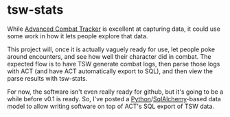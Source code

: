 # tsw-stats
While [Advanced Combat Tracker](http://advancedcombattracker.com/) is excellent at capturing data, it could use some work in how
it lets people explore that data.

This project will, once it is actually vaguely ready for use, let people poke around encounters, and see how well their character
did in combat. The expected flow is to have TSW generate combat logs, then parse those logs with ACT (and have ACT automatically
export to SQL), and then view the parse results with tsw-stats.

For now, the software isn't even really ready for github, but it's going to be a while before v0.1 is ready. So, I've posted a 
[Python](https://www.python.org/)/[SqlAlchemy](http://www.sqlalchemy.org/)-based data model to allow writing software on top of 
ACT's SQL export of TSW data.
